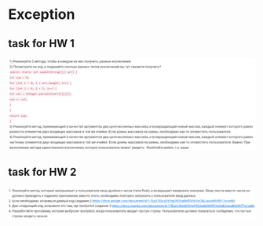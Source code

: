 # Exception
## task for HW 1
![HW1](https://github.com/Stepan255/Exception/blob/master/HW1/task.png)
## task for HW 2
![HW2](https://github.com/Stepan255/Exception/blob/master/HW2/task.png)
